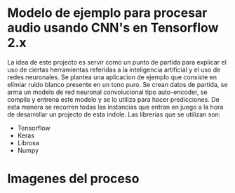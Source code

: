 # Modelo de ejemplo para procesar audio usando CNN's en Tensorflow 2.x
La idea de este projecto es servir como un punto de partida para explicar el uso de ciertas herramientas referidas a la inteligencia artificial y el uso de redes neuronales. Se plantea una aplicacion de ejemplo que consiste en elimiar ruido blanco presente en un tono puro. Se crean datos de partida, se arma un modelo de red neuronal convolucional tipo auto-encoder, se compila y entrena este modelo y se lo utiliza para hacer predicciones. De esta manera se recorren todas las instancias que entran en juego a la hora de desarrollar un projecto de esta indole. Las librerias que se utilizan son: 

- Tensorflow
- Keras
- Librosa
- Numpy

# Imagenes del proceso
